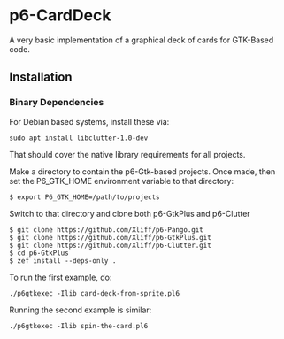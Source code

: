 # p6-CardDeck

A very basic implementation of a graphical deck of cards for GTK-Based
code.

## Installation

### Binary Dependencies

For Debian based systems, install these via:

```
sudo apt install libclutter-1.0-dev
```

That should cover the native library requirements for all projects.

Make a directory to contain the p6-Gtk-based projects. Once made, then set the P6_GTK_HOME environment variable to that directory:

```
$ export P6_GTK_HOME=/path/to/projects
```

Switch to that directory and clone both p6-GtkPlus and p6-Clutter

```
$ git clone https://github.com/Xliff/p6-Pango.git
$ git clone https://github.com/Xliff/p6-GtkPlus.git
$ git clone https://github.com/Xliff/p6-Clutter.git
$ cd p6-GtkPlus
$ zef install --deps-only .
```

To run the first example, do:

```
./p6gtkexec -Ilib card-deck-from-sprite.pl6
```

Running the second example is similar:

```
./p6gtkexec -Ilib spin-the-card.pl6
```
